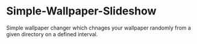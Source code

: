 # Simple-Wallpaper-Slideshow
Simple wallpaper changer which chnages your wallpaper randomly from a given directory on a defined interval.
